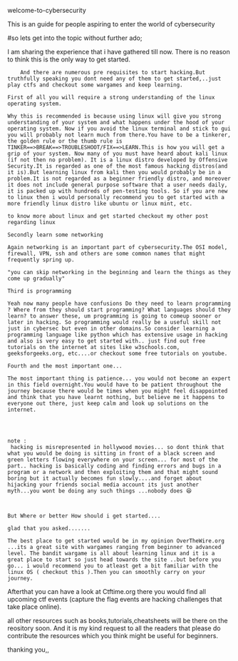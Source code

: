 welcome-to-cybersecurity

This is an guide for people aspiring to enter the world of cybersecurity

#so lets get into the topic without further ado;

I am sharing the experience that i have gathered till now. There is no reason to think this is the only way to get started.


        And there are numerous pre requisites to start hacking.But truthfully speaking you dont need any of them to get started,..just play ctfs and checkout some wargames and keep learning.

    First of all you will require a strong understanding of the linux operating system. 

    Why this is recommended is because using linux will give you strong understanding of your system and what happens under the hood of your operating system. Now if you avoid the linux terminal and stick to gui you will probably not learn much from there.You have to be a tinkerer, the golden rule or the thumb rule is TINKER==>BREAK==>TROUBLESHOOT/FIX==>LEARN.This is how you will get a grip of your system. Now many of you must have heard about kali linux (if not then no problem). It is a linux distro developed by Offensive Security.It is regarded as one of the most famous hacking distros(and it is).But learning linux from kali then you would probably be in a problem.It is not regarded as a beginner friendly distro, and moreover it does not include general purpose software that a user needs daily, it is packed up with hundreds of pen-testing tools. So if you are new to linux then i would personally recommend you to get started with a more friendly linux distro like ubuntu or linux mint, etc.

    to know more about linux and get started checkout my other post regarding linux 

    Secondly learn some networking 

    Again networking is an important part of cybersecurity.The OSI model, firewall, VPN, ssh and others are some common names that might frequently spring up.

    "you can skip networking in the beginning and learn the things as they come up gradually"

    Third is programming 

    Yeah now many people have confusions Do they need to learn programming ? Where from they should start programming? What languages should they learn? to answer these, um programming is going to comeup sooner or later in hacking. So programming would really be a useful skill not just in cybersec but even in other domains.So consider learning a programming language like python which has extensive usage in hacking and also is very easy to get started with.. just find out free tutorials on the internet at sites like w3schools.com, geeksforgeeks.org, etc....or checkout some free tutorials on youtube.

    Fourth and the most important one...

    The most important thing is patience... you would not become an expert in this field overnight.You would have to be patient throughout the journey because there would be times when you might feel disappointed and think that you have learnt nothing, but believe me it happens to everyone out there, just keep calm and look up solutions on the internet.

     

     
    note :  
     hacking is misrepresented in hollywood movies... so dont think that what you would be doing is sitting in front of a black screen and green letters flowing everywhere on your screen... for most of the part.. hacking is basically coding and finding errors and bugs in a program or a network and then exploiting them and that might sound boring but it actually becomes fun slowly....and forget about hijacking your friends social media account its just another myth...you wont be doing any such things ...nobody does 😆



    But Where or better How should i get started....

    glad that you asked.......

    The best place to get started would be in my opinion OverTheWire.org ...its a great site with wargames ranging from beginner to advanced level. The bandit wargame is all about learning linux and it is a great place to start so just head towards the site ..but before you go... i would recommend you to atleast get a bit familiar with the linux OS ( checkout this ).Then you can smoothly carry on your journey. 

Afterthat you can have a look at Ctftime.org there you would find all upcoming ctf events (capture the flag events are hacking challenges that take place online).

all other resources such as books,tutorials,cheatsheets will be there on the reository soon.
And it is my kind request to all the readers that please do contribute the resources which you think might be useful for beginners.                                      


thanking you,,
